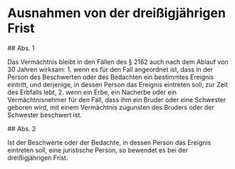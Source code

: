 # Ausnahmen von der dreißigjährigen Frist



\#\# Abs. 1

 Das Vermächtnis bleibt in den Fällen des § 2162 auch nach dem Ablauf von 30 Jahren wirksam:  1\.
 wenn es für den Fall angeordnet ist, dass in der Person des Beschwerten oder des Bedachten ein bestimmtes Ereignis eintritt, und derjenige, in dessen Person das Ereignis eintreten soll, zur Zeit des Erbfalls lebt,
 2\.
 wenn ein Erbe, ein Nacherbe oder ein Vermächtnisnehmer für den Fall, dass ihm ein Bruder oder eine Schwester geboren wird, mit einem Vermächtnis zugunsten des Bruders oder der Schwester beschwert ist.


\#\# Abs. 2

 Ist der Beschwerte oder der Bedachte, in dessen Person das Ereignis eintreten soll, eine juristische Person, so bewendet es bei der dreißigjährigen Frist. 

